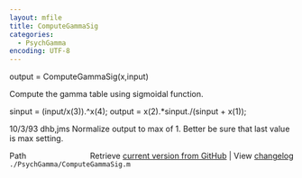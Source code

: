 ```yaml
---
layout: mfile
title: ComputeGammaSig
categories:
  - PsychGamma
encoding: UTF-8
---
```


output = ComputeGammaSig\(x,input\)

Compute the gamma table using sigmoidal function.

sinput = \(input/x\(3\)\).^x\(4\);
output = x\(2\).\*sinput./\(sinput + x\(1\)\);

10/3/93  dhb,jms  Normalize output to max of 1.
                  Better be sure that last value is max setting.


<div class="code_header" style="text-align:right;">
  <span style="float:left;">Path&nbsp;&nbsp;</span> <span class="counter">Retrieve <a href=
  "https://raw.github.com/Psychtoolbox-3/Psychtoolbox-3/beta/./PsychGamma/ComputeGammaSig.m">current version from GitHub</a> | View <a href=
  "https://github.com/Psychtoolbox-3/Psychtoolbox-3/commits/beta/./PsychGamma/ComputeGammaSig.m">changelog</a></span>
</div>
<div class="code">
  <code>./PsychGamma/ComputeGammaSig.m</code>
</div>
